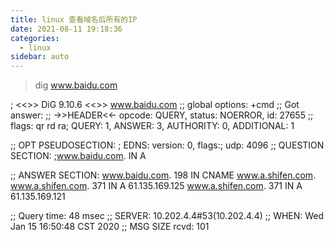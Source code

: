 ```yaml
---
title: linux 查看域名后所有的IP
date: 2021-08-11 19:18:36
categories:
  - linux
sidebar: auto
---
```



> dig www.baidu.com



; <<>> DiG 9.10.6 <<>> www.baidu.com
;; global options: +cmd
;; Got answer:
;; ->>HEADER<<- opcode: QUERY, status: NOERROR, id: 27655
;; flags: qr rd ra; QUERY: 1, ANSWER: 3, AUTHORITY: 0, ADDITIONAL: 1

;; OPT PSEUDOSECTION:
; EDNS: version: 0, flags:; udp: 4096
;; QUESTION SECTION:
;www.baidu.com.			IN	A

;; ANSWER SECTION:
www.baidu.com.		198	IN	CNAME	www.a.shifen.com.
www.a.shifen.com.	371	IN	A	61.135.169.125
www.a.shifen.com.	371	IN	A	61.135.169.121

;; Query time: 48 msec
;; SERVER: 10.202.4.4#53(10.202.4.4)
;; WHEN: Wed Jan 15 16:50:48 CST 2020
;; MSG SIZE  rcvd: 101

